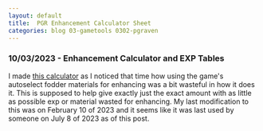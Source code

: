 ```yaml
---
layout: default
title:  PGR Enhancement Calculator Sheet
categories: blog 03-gametools 0302-pgraven
---
```


<h3>10/03/2023 - Enhancement Calculator and EXP Tables</h3>

<p>I made <a href="https://docs.google.com/spreadsheets/d/1z1loqZI2J56A3esVIZq1Zb_S9vrDxyqvoun-gX05YbM/edit?usp=sharing">this calculator</a> as I noticed that time how using the game's autoselect fodder materials for enhancing was a bit wasteful in how it does it. This is supposed to help give exactly just the exact amount with as little as possible exp or material wasted for enhancing. My last modification to this was on February 10 of 2023 and it seems like it was last used by someone on July 8 of 2023 as of this post.</p>